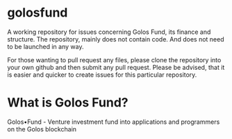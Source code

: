 # golosfund

A working repository for issues concerning Golos Fund, its finance and structure.
The repository, mainly does not contain code. And does not need to be launched in any way.

For those wanting to pull request any files, please clone the repository into your own github and then submit any pull request. 
Please be advised, that it is easier and quicker to create issues for this particular repository.

# What is Golos Fund?

Golos•Fund - Venture investment fund into applications and programmers on the Golos blockchain
